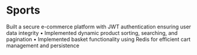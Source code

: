 # Sports
 Built a secure e-commerce platform with JWT authentication ensuring user data integrity • Implemented dynamic product sorting, searching, and pagination • Implemented basket functionality using Redis for efficient cart management and persistence
